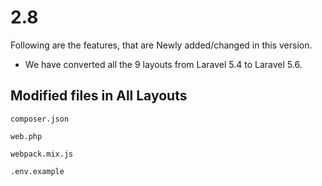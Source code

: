 # 2.8

Following are the features, that are Newly added/changed in this version.

* We have converted all the 9 layouts from Laravel 5.4 to Laravel 5.6.

## Modified files in All Layouts

```text
composer.json

web.php

webpack.mix.js

.env.example
```

